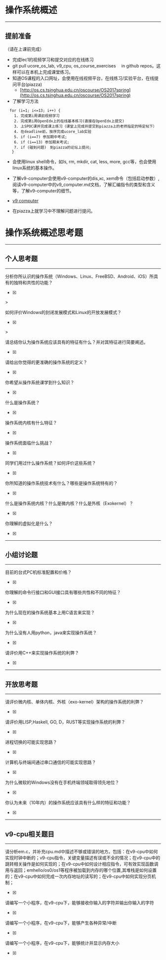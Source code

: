 # 操作系统概述

---

## **提前准备**

（请在上课前完成）

* 完成lec1的视频学习和提交对应的在线练习
* git pull ucore\_os\_lab, v9\_cpu, os\_course\_exercises  　in github repos。这样可以在本机上完成课堂练习。
* 知道OS课程的入口网址，会使用在线视频平台，在线练习/实验平台，在线提问平台\(piazza\)
  * [http://os.cs.tsinghua.edu.cn/oscourse/OS2017spring](http://os.cs.tsinghua.edu.cn/oscourse/OS2017spring)
* 了解学习方法

```
  for (i=1; i<=13; i++) {
    1. 完成第i周课前视频学习
    2. 完成第i周OpenEdx上的在线基本练习(直接在OpenEdx上提交)
    3. 上SPOC课并完成课上练习（课堂上完成并提交到piazza上的老师指定的特定帖下）
    4. 在deadline前，按序完成ucore_lab实验
    5. if (i==7) 参加期中考试;
    6. if (i==13) 参加期末考试;
    7. if (碰到问题)　到piazza的论坛上提问;
   }
```

* 会使用linux shell命令，如ls, rm, mkdir, cat, less, more, gcc等，也会使用linux系统的基本操作。
* 了解v9-computer会使用v9-computer的dis,xc, xem命令（包括启动参数）,阅读v9-computer中的v9_computer.md文档，了解汇编指令的类型和含义等，了解v9-computer的细节。
* [v9 computer](https://github.com/chyyuu/os_tutorial_lab/blob/master/v9_computer/docs/v9_computer.md)

* 在piazza上就学习中不理解问题进行提问。

# 操作系统概述思考题

---

## 个人思考题

---

分析你所认识的操作系统（Windows、Linux、FreeBSD、Android、iOS）所具有的独特和共性的功能？

* [x] 
&gt;

如何评价Windows的封闭发展模式和Linux的开放发展模式？

* [x] 
&gt;

请总结你认为操作系统应该具有的特征有什么？并对其特征进行简要阐述。

* [x] 
>

请给出你觉得的更准确的操作系统的定义？

* [x] 
>

你希望从操作系统课学到什么知识？

* [x] 
>

什么是操作系统？

* [x] 
>

操作系统内核有什么特征？

* [x] 
>

操作系统面临什么挑战？

* [x] 
>

同学们用过什么操作系统？如何评价这些系统？

* [x] 
>

你所知道的操作系统技术有什么？哪些是操作系统特有的？

* [x] 
>

什么是操作系统内核？什么是微内核？什么是外核（Exokernel）？

* [x] 
>

你理解的虚拟化是什么？

* [x] 
>

---

## 小组讨论题

---

目前的台式PC机标准配置和价格？

* [x] 
>

你理解的命令行接口和GUI接口具有哪些共性和不同的特征？

* [x] 
>

为什么现在的操作系统基本上用C语言来实现？

* [x] 
>

为什么没有人用python，java来实现操作系统？

* [x] 
>

请评价用C++来实现操作系统的利弊？

* [x] 
>

---

## 开放思考题

---

请评价微内核、单体内核、外核（exo-kernel）架构的操作系统的利弊？

* [x] 
>

请评价用LISP,Haskell, GO, D，RUST等实现操作系统的利弊？

* [x] 
>

进程切换的可能实现思路？

* [x] 
>

计算机与终端间通过串口通信的可能实现思路？

* [x] 
>

为什么微软的Windows没有在手机终端领域取得领先地位？

* [x] 
>

你认为未来（10年内）的操作系统应该具有什么样的特征和功能？

* [x] 
>

---

## v9-cpu相关题目

---

请分析em.c，并补充cpu.md中描述不够或错误的地方。包括：在v9-cpu中如何实现时钟中断的；v9-cpu指令，关键变量描述有误或不全的情况；在v9-cpu中的跳转相关操作是如何实现的；在v9-cpu中如何设计相应指令，可有效实现函数调用与返回；emhello/os0/os1等程序被加载到内存的哪个位置,其堆栈是如何设置的；在v9-cpu中如何完成一次内存地址的读写的；在v9-cpu中如何实现分页机制；

* [x] 
>

请编写一个小程序，在v9-cpu下，能够接收你输入的字符并输出你输入的字符

* [x] 
>

请编写一个小程序，在v9-cpu下，能够产生各种异常/中断

* [x] 
>

请编写一个小程序，在v9-cpu下，能够统计并显示内存大小

* [x] 
>



